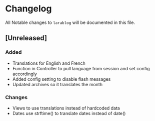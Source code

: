 # Changelog

All Notable changes to `larablog` will be documented in this file.

## [Unreleased] 

### Added
- Translations for English and French
- Function in Controller to pull language from session and set config accordingly
- Added config setting to disable flash messages
- Updated archives so it translates the month

### Changes
- Views to use translations instead of hardcoded data
- Dates use strftime() to translate dates instead of date()

